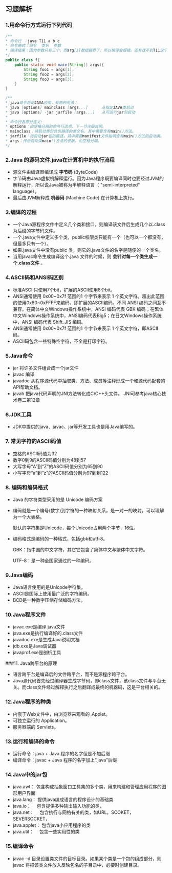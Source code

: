 ## 习题解析

### 1.用命令行方式运行下列代码

```java
/**
* 命令行 ：java T11 a b c 
* 命令格式：命令  类名  参数
* 编译结果：因为参数只有三个，而arg[3]数组越界了，所以编译会报错。还有找不到T11这个类导致编译报错。
*/
public class f{
    public static void main(String[] args){
        String foo1 = args[1];
        String foo2 = args[2];
        String foo3 = args[3];
    }
}

/**
* java命令启动JAVA应用，有两种用法：
* java [options] mainclass [args...]      从指定JAVA类启动
* java [options] -jar jarfile [args...]   从可运行jar包启动
* 
* 命令行各部分含义:
* options：由空格分隔的命令行选项，下一节详细说明。
* mainclass：待启动类包含包路径的类全名，其中需要含有main()方法。
* jarfile：待启动jar包的路径，其中需要manifest文件指明含有main()方法的启动类。
* args：传给启动类main()方法的参数，由空格分隔。
*/

```

### 2.Java  的源码文件.java在计算机中的执行流程

- 源文件由编译器编译成 **字节码** (ByteCode)
- 字节码由Java虚拟机解释运行。因为Java程序既要编译同时也要经过JVM的解释运行，所以说Java被称为半解释语言（ "semi-interpreted" language）。
- 最后由JVM解释成 **机器码** (Machine Code) 在计算机上执行。

### 3.编译的过程

- 一个Java源程序文件中定义几个类和接口，则编译该文件后生成几个以.class为后缀的字节码文件。
- 一个.java文件中定义多个类，public权限类只能有一个（也可以一个都没有，但最多只有一个）。
- 如果.java文件中没有public 类，则它的.java文件的名字是随便的一个类名。
- 当用javac命令生成编译这个.java 文件的时候，则 **会针对每一个类生成一个.class文件** 。

### 4.ASCII码和ANSI码区别

- 标准ASCII只使用7个bit，扩展的ASCII使用8个bit。
- ANSI通常使用 0x00~0x7f 范围的1 个字节来表示 1 个英文字符。超出此范围的使用0x80~0xFFFF来编码，即扩展的ASCII编码。不同 ANSI 编码之间互不兼容。在简体中文Windows操作系统中，ANSI 编码代表 GBK 编码；在繁体中文Windows操作系统中，ANSI编码代表Big5；在日文Windows操作系统中，ANSI 编码代表 Shift_JIS 编码。
- ANSI通常使用 0x00~0x7f 范围的1 个字节来表示 1 个英文字符，即ASCII码。
- ASCII码包含一些特殊空字符，不全是打印字符。

### 5.Java命令

- jar           将许多文件组合成一个jar文件
- javac      编译
- javadoc  从程序源代码中抽取类、方法、成员等注释形成一个和源代码配套的API帮助文档。
- javah      把java代码声明的JNI方法转化成C\C++头文件。 JNI可参考java核心技术卷二第12章

### 6.JDK工具

- JDK中提供的java、javac、jar等开发工具也是用Java编写的。

### 7. 常见字符的ASCII码值

- 空格的ASCII码值为32
- 数字0到9的ASCII码值分别为48到57
- 大写字母“A”到“Z”的ASCII码值分别为65到90
- 小写字母“a”到“z”的ASCII码值分别为97到到122

### 8. 编码和编码格式

- Java 的字符类型采用的是 Unicode 编码方案

- 编码就是一个编号(数字)到字符的一种映射关系，是一对一的映射，可以理解为一个大表格。

  默认的字符集是Unicode，每个Unicode占用两个字节，16位。

- 编码格式是编码的一种格式，包括gbk和utf-8。

  GBK：指中国的中文字符，其它它包含了简体中文与繁体中文字符。

  UTF-8：是一种全国家通过的一种编码。

### 9.Java编码

- Java语言使用的是Unicode字符集。
- ASCII是国际上使用最广泛的字符编码。
- BCD是一种数字压缩存储编码方法。

### 10.Java程序文件

- javac.exe是编译.java文件
- java.exe是执行编译好的.class文件
- javadoc.exe是生成Java说明文档
- jdb.exe是Java调试器
- javaprof.exe是剖析工具

###11. Java跨平台的原理

- 语言跨平台是编译后的文件跨平台，而不是源程序跨平台。
- Java源代码首先经过编译器生成字节码，即class文件，该class文件与平台无关。而class文件经过解释执行之后翻译成最终的机器码，这是平台相关的。

### 12.Java程序的种类

- 内嵌于Web文件中，由浏览器来观看的_Applet。
- 可独立运行的 Application。
- 服务器端的 Servlets。

### 13.运行和编译的命令

- 运行命令：java   +   Java 程序的名字但是不加后缀
- 编译命令：javac   +    Java 程序的名字加上“.java”后缀

### 14.Java中的jar包

- java.awt： 包含构成抽象窗口工具集的多个类，用来构建和管理应用程序的图形用户界面
- java.lang： 提供java编成语言的程序设计的基础类
- java.io：　 包含提供多种输出输入功能的类，
- java.net：　 包含执行与网络有关的类，如URL，SCOKET，SEVERSOCKET，
- java.applet： 包含java小应用程序的类
- java.util：　 包含一些实用性的类

### 15.编译命令

- javac –d 目录设置类文件的目标目录。如果某个类是一个包的组成部分，则 javac 将把该类文件放入反映包名的子目录中，必要时创建目录。